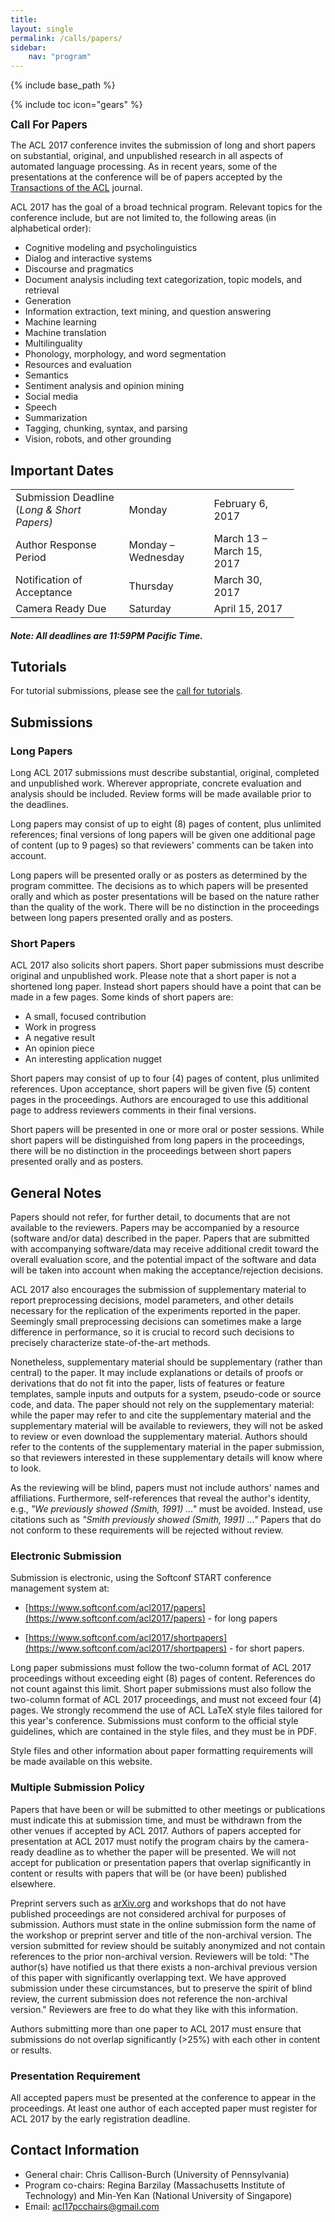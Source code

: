 ```yaml
---
title: 
layout: single
permalink: /calls/papers/
sidebar: 
    nav: "program"
---
```

{% include base_path %}

{% include toc icon="gears" %}

<span style="font-weight: bolder;font-size: larger;">Call For Papers</span>

The ACL 2017 conference invites the submission of long and short papers on substantial, original, and unpublished research in all aspects of automated language processing. As in recent years, some of the presentations at the conference will be of papers accepted by the [Transactions of the ACL](http://www.transacl.org/) journal.

ACL 2017 has the goal of a broad technical program. Relevant topics
for the conference include, but are not limited to, the following
areas (in alphabetical order):

- Cognitive modeling and psycholinguistics
- Dialog and interactive systems
- Discourse and pragmatics
- Document analysis including text categorization, topic models, and retrieval
- Generation
- Information extraction, text mining, and question answering
- Machine learning
- Machine translation
- Multilinguality
- Phonology, morphology, and word segmentation
- Resources and evaluation
- Semantics
- Sentiment analysis and opinion mining
- Social media
- Speech
- Summarization
- Tagging, chunking, syntax, and parsing
- Vision, robots, and other grounding

## Important Dates

<table style="width: 90%">
    <tbody>
        <tr>
            <td style="width: 40%;">Submission Deadline (<i>Long &amp; Short Papers)</i></td>
            <td style="width: 30%;">Monday</td>
            <td>February 6, 2017</td>
        </tr>
        <tr>
            <td>Author Response Period</td>
            <td>Monday &ndash; Wednesday</td>
            <td>March 13 &ndash; March 15, 2017</td>
        </tr>
        <tr>
            <td>Notification of Acceptance</td>
            <td>Thursday</td>
            <td>March 30, 2017</td>
        </tr>
        <tr>
          <td>Camera Ready Due</td>
          <td>Saturday</td>
          <td>April 15, 2017</td>
        </tr>
    </tbody>
</table>

<h5>Note: All deadlines are 11:59PM Pacific Time.</h5>

## Tutorials
For tutorial submissions, please see the [call for tutorials](/calls/tutorials).

## Submissions

### Long Papers

Long ACL 2017 submissions must describe substantial, original,
completed and unpublished work. Wherever appropriate, concrete
evaluation and analysis should be included. Review forms will be
made available prior to the deadlines.

Long papers may consist of up to eight (8) pages of content, plus
unlimited references; final versions of long papers will be given
one additional page of content (up to 9 pages) so that reviewers'
comments can be taken into account.

Long papers will be presented orally or as posters as determined by
the program committee. The decisions as to which papers will be
presented orally and which as poster presentations will be based on
the nature rather than the quality of the work. There will be no
distinction in the proceedings between long papers presented orally
and as posters.

### Short Papers

ACL 2017 also solicits short papers. Short paper submissions must
describe original and unpublished work. Please note that a short
paper is not a shortened long paper. Instead short papers should
have a point that can be made in a few pages. Some kinds of short
papers are:

- A small, focused contribution
- Work in progress
- A negative result
- An opinion piece
- An interesting application nugget

Short papers may consist of up to four (4) pages of content, plus
unlimited references. Upon acceptance, short papers will be given
five (5) content pages in the proceedings. Authors are encouraged to
use this additional page to address reviewers comments in their
final versions.

Short papers will be presented in one or more oral or poster
sessions. While short papers will be distinguished from long papers
in the proceedings, there will be no distinction in the proceedings
between short papers presented orally and as posters.

## General Notes

Papers should not refer, for further detail, to documents that are
not available to the reviewers. Papers may be accompanied by a
resource (software and/or data) described in the paper. Papers that
are submitted with accompanying software/data may receive additional
credit toward the overall evaluation score, and the potential impact
of the software and data will be taken into account when making the
acceptance/rejection decisions.

ACL 2017 also encourages the submission of supplementary material to
report preprocessing decisions, model parameters, and other details
necessary for the replication of the experiments reported in the
paper. Seemingly small preprocessing decisions can sometimes make a
large difference in performance, so it is crucial to record such
decisions to precisely characterize state-of-the-art methods.

Nonetheless, supplementary material should be supplementary (rather
than central) to the paper. It may include explanations or details
of proofs or derivations that do not fit into the paper, lists of
features or feature templates, sample inputs and outputs for a
system, pseudo-code or source code, and data. The paper should not
rely on the supplementary material: while the paper may refer to and
cite the supplementary material and the supplementary material will
be available to reviewers, they will not be asked to review or even
download the supplementary material. Authors should refer to the
contents of the supplementary material in the paper submission, so
that reviewers interested in these supplementary details will know
where to look.

As the reviewing will be blind, papers must not include authors'
names and affiliations. Furthermore, self-references that reveal the
author's identity, e.g., _"We previously showed (Smith, 1991) ..."_
must be avoided. Instead, use citations such as _"Smith previously
showed (Smith, 1991) ..."_ Papers that do not conform to these
requirements will be rejected without review.

### Electronic Submission

Submission is electronic, using the Softconf START conference
management system at:

- [https://www.softconf.com/acl2017/papers](https://www.softconf.com/acl2017/papers)  - for long papers

- [https://www.softconf.com/acl2017/shortpapers](https://www.softconf.com/acl2017/shortpapers) - for short papers.

Long paper submissions must follow the two-column format of ACL 2017 proceedings without exceeding eight (8) pages of content. References do not count against this limit. Short paper submissions must also follow the two-column format of ACL 2017 proceedings, and must not exceed four (4) pages.  We strongly recommend the use of ACL LaTeX style files tailored for this year's conference. Submissions must conform to the official style guidelines, which are contained in the style files, and they must be in PDF.

Style files and other information about paper formatting
requirements will be made available on this website.


###  Multiple Submission Policy

Papers that have been or will be submitted to other meetings or publications must indicate this at submission time, and must be withdrawn from the other venues if accepted by ACL 2017. Authors of papers accepted for presentation at ACL 2017 must notify the program chairs by the camera-ready deadline as to whether the paper will be presented. We will not accept for publication or presentation papers that overlap significantly in content or results with papers that will be (or have been) published elsewhere.

Preprint servers such as [arXiv.org](http://arXiv.org) and workshops that do not have published proceedings are not considered archival for purposes of submission. Authors must state in the online submission form the name of the workshop or preprint server and title of the non-archival version. The version submitted for review should be suitably anonymized and not contain references to the prior non-archival version. Reviewers will be told: "The author(s) have notified us that there exists a non-archival previous version of this paper with significantly overlapping text. We have approved submission under these circumstances, but to preserve the spirit of blind review, the current submission does not reference the non-archival version." Reviewers are free to do what they like with this information.

Authors submitting more than one paper to ACL 2017 must ensure that
submissions do not overlap significantly (>25%) with each other in
content or results.

### Presentation Requirement

All accepted papers must be presented at the conference to appear in
the proceedings. At least one author of each accepted paper must
register for ACL 2017 by the early registration deadline.

## Contact Information

- General chair: Chris Callison-Burch (University of Pennsylvania)
- Program co-chairs: Regina Barzilay (Massachusetts Institute of
  Technology) and Min-Yen Kan (National University of Singapore)
- Email: [acl17pcchairs@gmail.com](mailto:acl17pcchairs@gmail.com)

